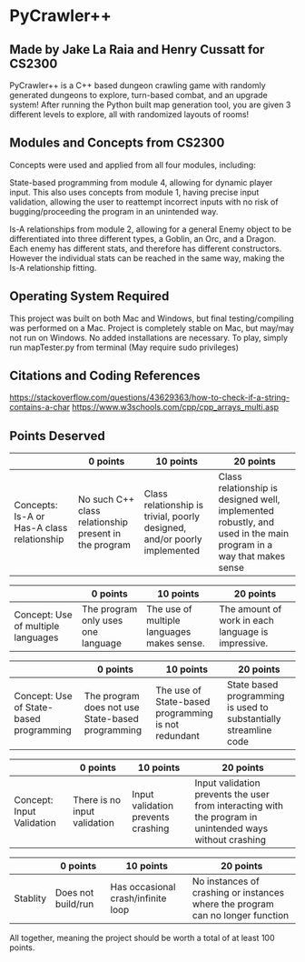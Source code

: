 # PyCrawler++
## Made by Jake La Raia and Henry Cussatt for CS2300
PyCrawler++ is a C++ based dungeon crawling game with randomly generated dungeons to explore, turn-based combat, and an upgrade system! After running the Python built map generation tool, you are given 3 different levels to explore, all with randomized layouts of rooms! 

## Modules and Concepts from CS2300
Concepts were used and applied from all four modules, including:

State-based programming from module 4, allowing for dynamic player input. This also uses concepts from module 1, having precise input validation, allowing the user to reattempt incorrect inputs with no risk of bugging/proceeding the program in an unintended way.

Is-A relationships from module 2, allowing for a general Enemy object to be differentiated into three different types, a Goblin, an Orc, and a Dragon. Each enemy has different stats, and therefore has different constructors. However the individual stats can be reached in the same way, making the Is-A relationship fitting. 

## Operating System Required
This project was built on both Mac and Windows, but final testing/compiling was performed on a Mac. Project is completely stable on Mac, but may/may not run on Windows.
No added installations are necessary.
To play, simply run mapTester.py from terminal (May require sudo privileges)

## Citations and Coding References
https://stackoverflow.com/questions/43629363/how-to-check-if-a-string-contains-a-char
https://www.w3schools.com/cpp/cpp_arrays_multi.asp 

## Points Deserved
| | 0 points | 10 points | 20 points |
|---|---|---|---|
|Concepts: Is-A or Has-A class relationship|No such C++ class relationship present in the program|Class relationship is trivial, poorly designed, and/or poorly implemented|Class relationship is designed well, implemented robustly, and used in the main program in a way that makes sense|

| | 0 points | 10 points                                  | 20 points                                          |
|---|---|--------------------------------------------|----------------------------------------------------|
|Concept: Use of multiple languages|The program only uses one language| The use of multiple languages makes sense. | The amount of work in each language is impressive. |

|                                         | 0 points                                         | 10 points                                           | 20 points                                                        |
|-----------------------------------------|--------------------------------------------------|-----------------------------------------------------|------------------------------------------------------------------|
| Concept: Use of State-based programming | The program does not use State-based programming | The use of State-based programming is not redundant | State based programming is used to substantially streamline code |

|                           | 0 points                     | 10 points                          | 20 points                                                                                                |
|---------------------------|------------------------------|------------------------------------|----------------------------------------------------------------------------------------------------------|
| Concept: Input Validation | There is no input validation | Input validation prevents crashing | Input validation prevents the user from interacting with the program in unintended ways without crashing |

|          | 0 points           | 10 points                          | 20 points                                                                      |
|----------|--------------------|------------------------------------|--------------------------------------------------------------------------------|
| Stablity | Does not build/run | Has occasional crash/infinite loop | No instances of crashing or instances where the program can no longer function |

All together, meaning the project should be worth a total of at least 100 points.